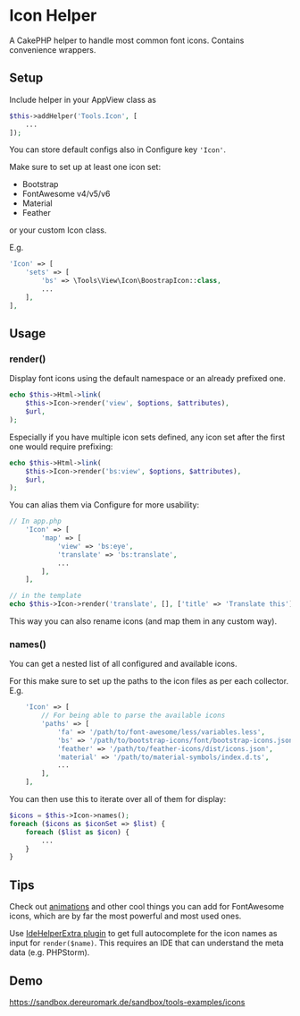 # Icon Helper

A CakePHP helper to handle most common font icons. Contains convenience wrappers.

## Setup
Include helper in your AppView class as
```php
$this->addHelper('Tools.Icon', [
    ...
]);
```

You can store default configs also in Configure key `'Icon'`.

Make sure to set up at least one icon set:
- Bootstrap
- FontAwesome v4/v5/v6
- Material
- Feather

or your custom Icon class.

E.g.
```php
'Icon' => [
    'sets' => [
        'bs' => \Tools\View\Icon\BoostrapIcon::class,
        ...
    ],
],
```

## Usage

### render()
Display font icons using the default namespace or an already prefixed one.
```php
echo $this->Html->link(
    $this->Icon->render('view', $options, $attributes),
    $url,
);
```

Especially if you have multiple icon sets defined, any icon set after the first one would require prefixing:
```php
echo $this->Html->link(
    $this->Icon->render('bs:view', $options, $attributes),
    $url,
);
```

You can alias them via Configure for more usability:
```php
// In app.php
    'Icon' => [
        'map' => [
            'view' => 'bs:eye',
            'translate' => 'bs:translate',
            ...
        ],
    ],

// in the template
echo $this->Icon->render('translate', [], ['title' => 'Translate this']);
```
This way you can also rename icons (and map them in any custom way).

### names()
You can get a nested list of all configured and available icons.

For this make sure to set up the paths to the icon files as per each collector.
E.g.
```php
    'Icon' => [
        // For being able to parse the available icons
        'paths' => [
            'fa' => '/path/to/font-awesome/less/variables.less',
            'bs' => '/path/to/bootstrap-icons/font/bootstrap-icons.json',
            'feather' => '/path/to/feather-icons/dist/icons.json',
            'material' => '/path/to/material-symbols/index.d.ts',
            ...
        ],
    ],
```

You can then use this to iterate over all of them for display:
```php
$icons = $this->Icon->names();
foreach ($icons as $iconSet => $list) {
    foreach ($list as $icon) {
        ...
    }
}
```

## Tips

Check out [animations](https://fontawesome.com/docs/web/style/animate) and
other cool things you can add for FontAwesome icons, which are by far the
most powerful and most used ones.

Use [IdeHelperExtra plugin](https://github.com/dereuromark/cakephp-ide-helper-extra/) to get full autocomplete for the icon names as input for `render($name)`.
This requires an IDE that can understand the meta data (e.g. PHPStorm).

## Demo
https://sandbox.dereuromark.de/sandbox/tools-examples/icons
